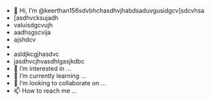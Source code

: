 - 👋 Hi, I’m @keerthan156sdvbhchasdhvjhabdsaduvgusidgcv]sdcvhsa
- [asdhvcksujadh
- valuisdgcvujh
- aadhsgscvija
- ajshdcv
- 
- asldjkcgjhasdvc
- jasdhvcjhvasdhlgasjkdbc
- 👀 I’m interested in ...
- 🌱 I’m currently learning ...
- 💞️ I’m looking to collaborate on ...
- 📫 How to reach me ...

<!---
keerthan156/keerthan156 is a ✨ special ✨ repository because its `README.md` (this file) appears on your GitHub profile.
You can click the Preview link to take a look at your changes.
--->
